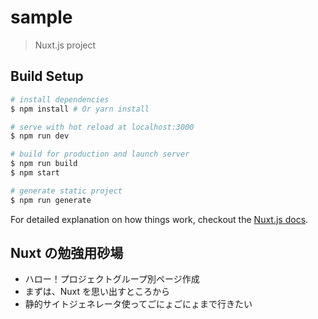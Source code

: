 # sample

> Nuxt.js project

## Build Setup

```bash
# install dependencies
$ npm install # Or yarn install

# serve with hot reload at localhost:3000
$ npm run dev

# build for production and launch server
$ npm run build
$ npm start

# generate static project
$ npm run generate
```

For detailed explanation on how things work, checkout the [Nuxt.js docs](https://github.com/nuxt/nuxt.js).

## Nuxt の勉強用砂場

- ハロー！プロジェクトグループ別ページ作成
- まずは、Nuxt を思い出すところから
- 静的サイトジェネレータ使ってごにょごにょまで行きたい
